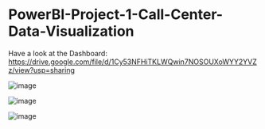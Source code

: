 # PowerBI-Project-1-Call-Center-Data-Visualization

Have a look at the Dashboard: https://drive.google.com/file/d/1Cy53NFHiTKLWQwin7NOSOUXoWYY2YVZz/view?usp=sharing

![image](https://github.com/user-attachments/assets/4aea1b73-1caf-4619-9ef8-d81b88869785)

![image](https://github.com/user-attachments/assets/e9c75446-56b8-4be2-8c79-24c5d4c8666f)

![image](https://github.com/user-attachments/assets/1a8fc5d2-7a47-4f87-91d6-57dce170c119)


